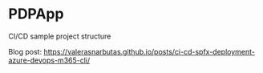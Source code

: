 # PDPApp
CI/CD sample project structure

Blog post: https://valerasnarbutas.github.io/posts/ci-cd-spfx-deployment-azure-devops-m365-cli/
